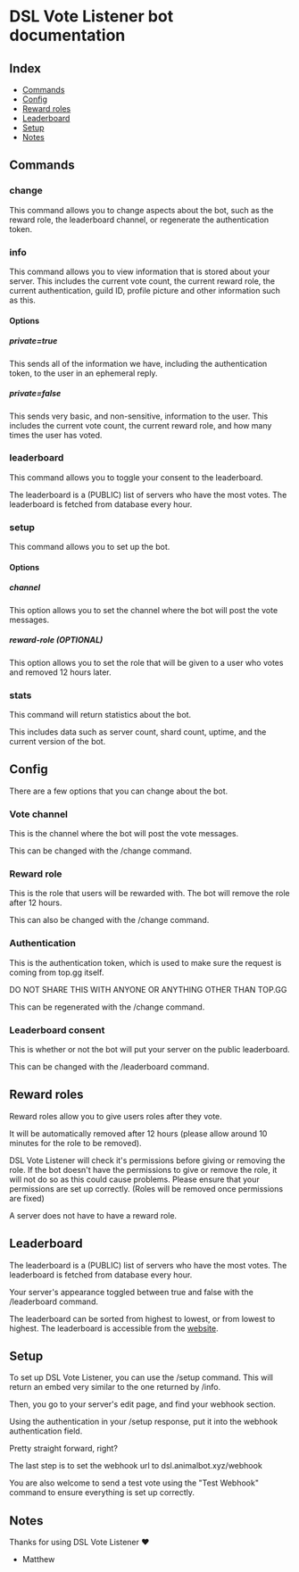 # DSL Vote Listener bot documentation

## Index
- [Commands](#commands)
- [Config](#config)
- [Reward roles](#reward-roles)
- [Leaderboard](#leaderboard)
- [Setup](#setup)
- [Notes](#notes)

## Commands

### change
This command allows you to change aspects about the bot, such as the reward role, the leaderboard channel, or regenerate the authentication token.

### info
This command allows you to view information that is stored about your server. This includes the current vote count, the current reward role, the current authentication, guild ID, profile picture and other information such as this.

#### Options
##### private=true
This sends all of the information we have, including the authentication token, to the user in an ephemeral reply.

##### private=false
This sends very basic, and non-sensitive, information to the user. This includes the current vote count, the current reward role, and how many times the user has voted.

### leaderboard
This command allows you to toggle your consent to the leaderboard.

The leaderboard is a (PUBLIC) list of servers who have the most votes. The leaderboard is fetched from database every hour.

### setup
This command allows you to set up the bot.

#### Options
##### channel
This option allows you to set the channel where the bot will post the vote messages.
##### reward-role (OPTIONAL)
This option allows you to set the role that will be given to a user who votes and removed 12 hours later.

### stats
This command will return statistics about the bot.

This includes data such as server count, shard count, uptime, and the current version of the bot.

## Config

There are a few options that you can change about the bot.

### Vote channel
This is the channel where the bot will post the vote messages.

This can be changed with the /change command.

### Reward role
This is the role that users will be rewarded with. The bot will remove the role after 12 hours.

This can also be changed with the /change command.

### Authentication
This is the authentication token, which is used to make sure the request is coming from top.gg itself.

DO NOT SHARE THIS WITH ANYONE OR ANYTHING OTHER THAN TOP.GG

This can be regenerated with the /change command.

### Leaderboard consent
This is whether or not the bot will put your server on the public leaderboard.

This can be changed with the /leaderboard command.


## Reward roles
Reward roles allow you to give users roles after they vote. 

It will be automatically removed after 12 hours (please allow around 10 minutes for the role to be removed).

DSL Vote Listener will check it's permissions before giving or removing the role. If the bot doesn't have the permissions to give or remove the role, it will not do so as this could cause problems. Please ensure that your permissions are set up correctly. (Roles will be removed once permissions are fixed)

A server does not have to have a reward role.


## Leaderboard
The leaderboard is a (PUBLIC) list of servers who have the most votes. The leaderboard is fetched from database every hour.

Your server's appearance toggled between true and false with the /leaderboard command.

The leaderboard can be sorted from highest to lowest, or from lowest to highest. The leaderboard is accessible from the [website](https://dsl.animalbot.xyz/leaderboard).



## Setup
To set up DSL Vote Listener, you can use the /setup command. This will return an embed very similar to the one returned by /info.

Then, you go to your server's edit page, and find your webhook section. 

Using the authentication in your /setup response, put it into the webhook authentication field.

Pretty straight forward, right?

The last step is to set the webhook url to dsl.animalbot.xyz/webhook

You are also welcome to send a test vote using the "Test Webhook" command to ensure everything is set up correctly.



## Notes
Thanks for using DSL Vote Listener ❤️
- Matthew